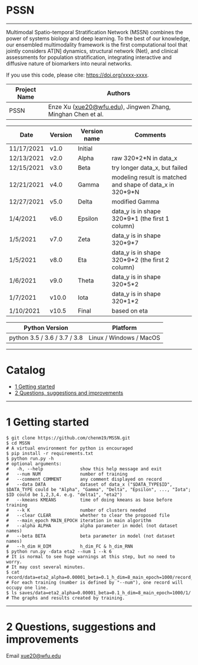 
PSSN
===========================

****

Multimodal Spatio-temporal Stratification Network (MSSN) combines the power of systems biology and deep learning. To the best of our knowledge, our ensembled multimodality framework is the first computational tool that jointly considers AT[N] dynamics, structural network (Net), and clinical assessments for population stratification, integrating interactive and diffusive nature of biomarkers into neural networks.

If you use this code, please cite: https://doi.org/xxxx-xxxx.
 
| Project Name | Authors                                                     |
|--------------|-------------------------------------------------------------|
| PSSN         | Enze Xu (xue20@wfu.edu), Jingwen Zhang, Minghan Chen et al. |

| Date       | Version | Version name | Comments                                                    |
|------------|---------|--------------|-------------------------------------------------------------|
| 11/17/2021 | v1.0    | Initial      |                                                             |
| 12/13/2021 | v2.0    | Alpha        | raw 320\*2\*N in data_x                                     |
| 12/15/2021 | v3.0    | Beta         | try longer data_x, but failed                               |
| 12/21/2021 | v4.0    | Gamma        | modeling result is matched and shape of data_x in 320\*9\*N |
| 12/27/2021 | v5.0    | Delta        | modified Gamma                                              |
| 1/4/2021   | v6.0    | Epsilon      | data_y is in shape 320\*9\*1 (the first 1 column)           |
| 1/5/2021   | v7.0    | Zeta         | data_y is in shape 320\*9\*7                                |
| 1/5/2021   | v8.0    | Eta          | data_y is in shape 320\*9\*2 (the first 2 column)           |
| 1/6/2021   | v9.0    | Theta        | data_y is in shape 320\*5\*2                                |
| 1/7/2021   | v10.0   | Iota         | data_y is in shape 320\*1\*2                                |
| 1/10/2021  | v10.5   | Final        | based on eta                                                |

| Python Version               | Platform                |
|------------------------------|-------------------------|
| python 3.5 / 3.6 / 3.7 / 3.8 | Linux / Windows / MacOS |

****
# Catalog

* [1 Getting started](#1-getting-started)
* [2 Questions, suggestions and improvements](#2-questions-suggestions-and-improvements)

****

# 1 Getting started

```shell
$ git clone https://github.com/chenm19/MSSN.git
$ cd MSSN
# A virtual environment for python is encouraged
$ pip install -r requirements.txt
$ python run.py -h
# optional arguments:
#   -h, --help              show this help message and exit
#   --num NUM               number of training
#   --comment COMMENT       any comment displayed on record
#   --data DATA             dataset of data_x ("$DATA_TYPE$ID", $DATA_TYPE could be "Alpha", "Gamma", "Delta", "Epsilon", ..., "Iota"; $ID could be 1,2,3,4. e.g. "delta1", "eta2")
#   --kmeans KMEANS         time of doing kmeans as base before training
#   --k K                   number of clusters needed
#   --clear CLEAR           whether to clear the proposed file
#   --main_epoch MAIN_EPOCH iteration in main algorithm
#   --alpha ALPHA           alpha parameter in model (not dataset names)
#   --beta BETA             beta parameter in model (not dataset names)
#   --h_dim H_DIM           h_dim_FC & h_dim_RNN
$ python run.py -data eta2 --num 1 --k 6
# It is normal to see huge warnings at this step, but no need to worry.
# It may cost several minutes.
$ cat record/data=eta2_alpha=0.00001_beta=0.1_h_dim=8_main_epoch=1000/record_eta2.csv
# For each training (number is defined by "--num"), one record will occupy one line.
$ ls saves/data=eta2_alpha=0.00001_beta=0.1_h_dim=8_main_epoch=1000/1/
# The graphs and results created by training.

```

****

# 2 Questions, suggestions and improvements

Email xue20@wfu.edu

